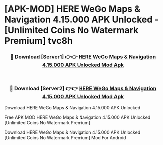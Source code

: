 # [APK-MOD] HERE WeGo  Maps & Navigation 4.15.000 APK Unlocked - [Unlimited Coins No Watermark Premium] tvc8h



<div align="center">
<h3>🔴 Download [Server1] 👉👉 <a href="https://momento.my/?title=HERE_WeGo__Maps_&_Navigation_4.15.000_APK_Unlocked">HERE WeGo  Maps & Navigation 4.15.000 APK Unlocked Mod Apk</a></h3><br>

<h3>🔴 Download [Server2] 👉👉 <a href="https://momento.my/?title=HERE_WeGo__Maps_&_Navigation_4.15.000_APK_Unlocked">HERE WeGo  Maps & Navigation 4.15.000 APK Unlocked Mod Apk</a></h3>
</div>



Download HERE WeGo  Maps & Navigation 4.15.000 APK Unlocked 

Free APK MOD HERE WeGo  Maps & Navigation 4.15.000 APK Unlocked [Unlimited Coins No Watermark Premium]

Download HERE WeGo  Maps & Navigation 4.15.000 APK Unlocked [Unlimited Coins No Watermark Premium] Mod For Android
